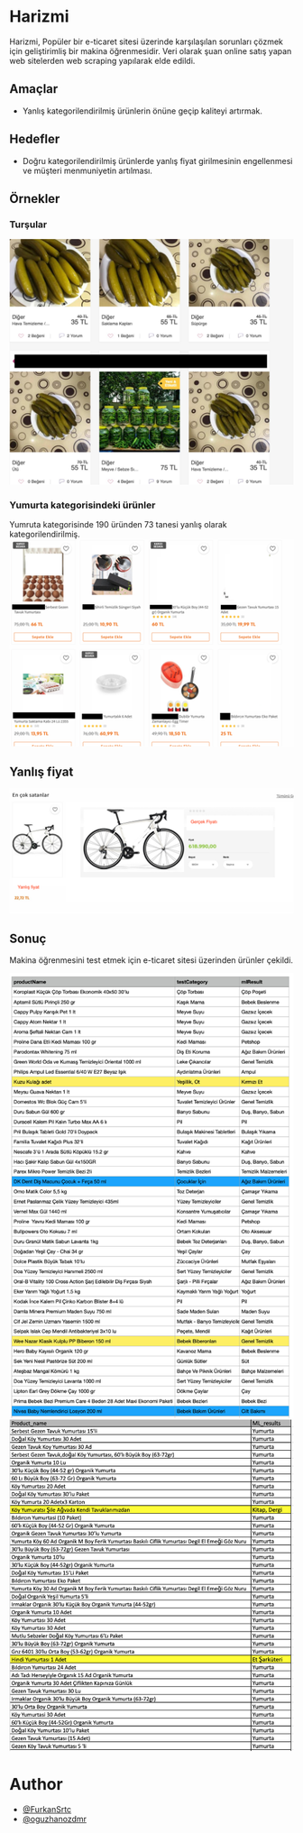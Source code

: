
# Harizmi

Harizmi, Popüler bir e-ticaret sitesi üzerinde karşılaşılan sorunları çözmek için geliştirimliş bir makina öğrenmesidir. Veri olarak şuan online satış yapan web sitelerden web scraping yapılarak elde edildi.

## Amaçlar

* Yanlış kategorilendirilmiş ürünlerin önüne geçip kaliteyi artırmak.

## Hedefler

* Doğru kategorilendirilmiş ürünlerde yanlış fiyat girilmesinin engellenmesi ve müşteri menmuniyetin artılması.

## Örnekler

### Turşular
![pickle](image/pickle.jpeg)

### Yumurta kategorisindeki ürünler
Yumruta kategorisinde 190 üründen 73 tanesi yanlış olarak kategorilendirilmiş.
![wrong_cat](image/wrong_cat.jpg)

## Yanlış fiyat
![bike](image/bike.jpg)

## Sonuç

Makina öğrenmesini test etmek için e-ticaret sitesi üzerinden ürünler çekildi.

![result](image/result_image.jpg)
![result](image/result2_image.jpg)

# Author
- [@FurkanSrtc](https://github.com/FurkanSrtc)
- [@oguzhanozdmr](https://github.com/oguzhanozdmr)
